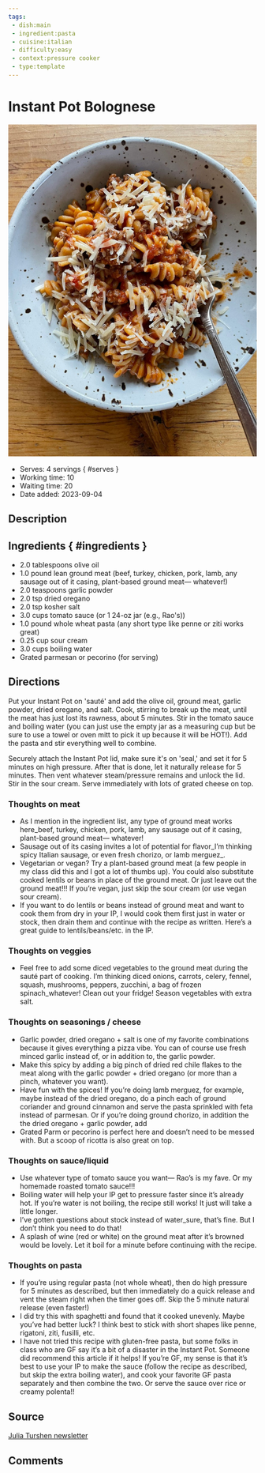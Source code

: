 ```yaml
---
tags:
 - dish:main
 - ingredient:pasta
 - cuisine:italian
 - difficulty:easy
 - context:pressure cooker
 - type:template
---
```


# Instant Pot Bolognese

![Recipe picture](../images/instant_pot_bolognese-0.jpg)

- Serves: 4 servings
{ #serves }
- Working time: 10
- Waiting time: 20
- Date added: 2023-09-04

## Description



## Ingredients { #ingredients }

- 2.0 tablespoons olive oil 
- 1.0 pound lean ground meat (beef, turkey, chicken, pork, lamb, any sausage out of it casing, plant-based ground meat— whatever!)
- 2.0 teaspoons garlic powder 
- 2.0 tsp dried oregano 
- 2.0 tsp kosher salt 
- 3.0 cups tomato sauce (or 1 24-oz jar (e.g., Rao's))
- 1.0 pound whole wheat pasta (any short type like penne or ziti works great)
- 0.25 cup sour cream 
- 3.0 cups boiling water 
- Grated parmesan or pecorino (for serving)

## Directions

Put your Instant Pot on 'sauté' and add the olive oil, ground meat, garlic powder, dried oregano, and salt. Cook, stirring to break up the meat, until the meat has just lost its rawness, about 5 minutes. Stir in the tomato sauce and boiling water (you can just use the empty jar as a measuring cup but be sure to use a towel or oven mitt to pick it up because it will be HOT!). Add the pasta and stir everything well to combine.

Securely attach the Instant Pot lid, make sure it's on 'seal,' and set it for 5 minutes on high pressure. After that is done, let it naturally release for 5 minutes. Then vent whatever steam/pressure remains and unlock the lid. Stir in the sour cream. Serve immediately with lots of grated cheese on top.


### Thoughts on meat

- As I mention in the ingredient list, any type of ground meat works here_beef, turkey, chicken, pork, lamb, any sausage out of it casing, plant-based ground meat— whatever!
- Sausage out of its casing invites a lot of potential for flavor_I’m thinking spicy Italian sausage, or even fresh chorizo, or lamb merguez_.
- Vegetarian or vegan? Try a plant-based ground meat (a few people in my class did this and I got a lot of thumbs up). You could also substitute cooked lentils or beans in place of the ground meat. Or just leave out the ground meat!!! If you’re vegan, just skip the sour cream (or use vegan sour cream).
- If you want to do lentils or beans instead of ground meat and want to cook them from dry in your IP, I would cook them first just in water or stock, then drain them and continue with the recipe as written. Here’s a great guide to lentils/beans/etc. in the IP.

### Thoughts on veggies

- Feel free to add some diced vegetables to the ground meat during the sauté part of cooking. I’m thinking diced onions, carrots, celery, fennel, squash, mushrooms, peppers, zucchini, a bag of frozen spinach_whatever! Clean out your fridge! Season vegetables with extra salt.

### Thoughts on seasonings / cheese

- Garlic powder, dried oregano + salt is one of my favorite combinations because it gives everything a pizza vibe. You can of course use fresh minced garlic instead of, or in addition to, the garlic powder.
- Make this spicy by adding a big pinch of dried red chile flakes to the meat along with the garlic powder + dried oregano (or more than a pinch, whatever you want).
- Have fun with the spices! If you’re doing lamb merguez, for example, maybe instead of the dried oregano, do a pinch each of ground coriander and ground cinnamon and serve the pasta sprinkled with feta instead of parmesan. Or if you’re doing ground chorizo, in addition the the dried oregano + garlic powder, add
- Grated Parm or pecorino is perfect here and doesn’t need to be messed with. But a scoop of ricotta is also great on top.

### Thoughts on sauce/liquid

- Use whatever type of tomato sauce you want— Rao’s is my fave. Or my homemade roasted tomato sauce!!!
- Boiling water will help your IP get to pressure faster since it’s already hot. If you’re water is not boiling, the recipe still works! It just will take a little longer.
- I’ve gotten questions about stock instead of water_sure, that’s fine. But I don’t think you need to do that!
- A splash of wine (red or white) on the ground meat after it’s browned would be lovely. Let it boil for a minute before continuing with the recipe.

### Thoughts on pasta

- If you’re using regular pasta (not whole wheat), then do high pressure for 5 minutes as described, but then immediately do a quick release and vent the steam right when the timer goes off. Skip the 5 minute natural release (even faster!)
- I did try this with spaghetti and found that it cooked unevenly. Maybe you’ve had better luck? I think best to stick with short shapes like penne, rigatoni, ziti, fusilli, etc.
- I have not tried this recipe with gluten-free pasta, but some folks in class who are GF say it’s a bit of a disaster in the Instant Pot. Someone did recommend this article if it helps! If you’re GF, my sense is that it’s best to use your IP to make the sauce (follow the recipe as described, but skip the extra boiling water), and cook your favorite GF pasta separately and then combine the two. Or serve the sauce over rice or creamy polenta!!

## Source

[Julia Turshen newsletter](https://juliaturshen.substack.com/p/my-favorite-instant-pot-recipe-so)

## Comments
